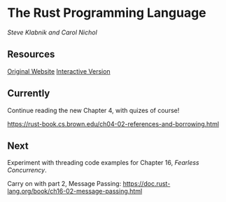 
# The Rust Programming Language

*Steve Klabnik and Carol Nichol*

## Resources
[Original Website](https://doc.rust-lang.org/book/)
[Interactive Version](https://doc.rust-lang.org/book/)


## Currently

Continue reading the new Chapter 4, with quizes of course!

https://rust-book.cs.brown.edu/ch04-02-references-and-borrowing.html


## Next

Experiment with threading code examples for Chapter 16, *Fearless Concurrency*.

Carry on with part 2, Message Passing:
    https://doc.rust-lang.org/book/ch16-02-message-passing.html
